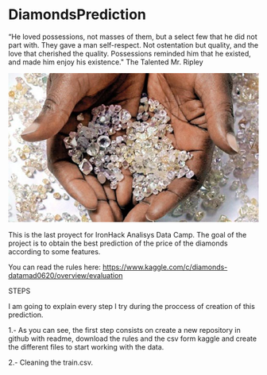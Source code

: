 # DiamondsPrediction


“He loved possessions, not masses of them, but a select few that he did not part with. They gave a man self-respect. Not ostentation but quality, and the love that cherished the quality. Possessions reminded him that he existed, and made him enjoy his existence." 
The Talented Mr. Ripley


![diamonds](INPUT/diam.jpg)



This is the last proyect for IronHack Analisys Data Camp. 
The goal of the project is to obtain the best prediction of the price of the diamonds according to some features.



You can read the rules here: https://www.kaggle.com/c/diamonds-datamad0620/overview/evaluation


STEPS

I am going to explain every step I try during the proccess of creation of this prediction.

1.- As you can see, the first step consists on create a new repository in github with readme, download the rules and the csv form kaggle and
create the different files to start working with the data. 

2.- Cleaning the train.csv. 
